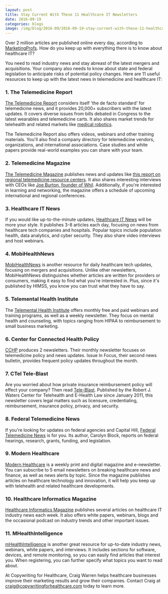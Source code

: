 ```yaml
--- 
layout: post
title: Stay Current With These 11 Healthcare IT Newsletters
date: 2016-09-19
categories: blogs
image: /img/blog/2016-09/2016-09-19-stay-current-with-these-11-healthcare-it-newsletters.png
---
```



 Over 2 million articles are published online every day, according to [MarketingProfs](http://www.marketingprofs.com/articles/2015/27698/2-million-blog-posts-are-written-every-day-heres-how-you-can-stand-out). How do you keep up with everything there is to know about healthcare IT? 

You need to read industry news and stay abreast of the latest mergers and acquisitions. Your company also needs to know about state and federal legislation to anticipate risks of potential policy changes. Here are 11 useful resources to keep up with the latest news in telemedicine and healthcare IT:

### 1. The Telemedicine Report

[The Telemedicine Report](http://itelemedicine.com/telemedicine-report/) considers itself 'the de facto standard' for telemedicine news, and it provides 20,000+ subscribers with the latest updates. It covers diverse issues from bills debated in Congress to the latest wearables and telemedicine carts. It also shares market trends for telehealth and related markets like [medical robotics](http://itelemedicine.com/news/medical-robotics/). 

The Telemedicine Report also offers videos, webinars and other training materials. You'll also find a company directory for telemedicine vendors, organizations, and international associations. Case studies and white papers provide real-world examples you can share with your team.

### 2. Telemedicine Magazine

[The Telemedicine Magazine](http://www.telemedmag.com/) publishes news and updates like [this report on regional telemedicine resource centers](http://www.telemedmag.com/features/2016/9/7/regional-updates-from-the-consortium-of-telehealth-resource-centers). It also shares interesting interviews with CEOs like [Joe Burton, founder of Whil](http://www.telemedmag.com/features/2016/8/16/telemedicine-for-the-soul). Additionally, if you're interested in learning and networking, the magazine offers a schedule of upcoming international and regional conferences.

### 3. Healthcare IT News

If you would like up-to-the-minute updates, [Healthcare IT News](http://www.healthcareitnews.com) will be more your style. It publishes 3-8 articles each day, focusing on news from healthcare tech companies and hospitals. Popular topics include population health, data analytics, and cyber security. They also share video interviews and host webinars.  

### 4. MobiHealthNews

[MobiHealthNews](http://mobihealthnews.com/) is another resource for daily healthcare tech updates, focusing on mergers and acquisitions. Unlike other newsletters, MobiHealthNews distinguishes whether articles are written for providers or consumers, making it easy to find what you're interested in. Plus, since it's published by HIMSS, you know you can trust what they have to say.

### 5. Telemental Health Institute

The [Telemental Health Institute](http://telehealth.org/sign-up) offers monthly free and paid webinars and training programs, as well as a weekly newsletter. They focus on mental health and counseling, with topics ranging from HIPAA to reimbursement to small business marketing. 

### 6. Center for Connected Health Policy 

[CCHP](http://cchpca.org/) produces 2 newsletters. Their monthly newsletter focuses on telemedicine policy and news updates. Issue In Focus, their second news bulletin, provides frequent policy updates throughout the month.

### 7. CTel Tele-Blast

Are you worried about how private insurance reimbursement policy will effect your company? Then read [Tele-Blast](http://ctel.org/newsletter/). Published by the Robert J. Waters Center for Telehealth and E-Health Law since January 2011, this newsletter covers legal matters such as licensure, credentialing, reimbursement, insurance policy, privacy, and security.

### 8. Federal Telemedicine News

If you're looking for updates on federal agencies and Capital Hill, [Federal Telemedicine News](http://www.federaltelemedicine.com/newsletter.html) is for you. Its author, Carolyn Block, reports on federal hearings, research, grants,  funding, and legislation.

### 9. Modern Healthcare

[Modern Healthcare](http://www.modernhealthcare.com/) is a weekly print and digital magazine and e-newsletter. You can subscribe to 5 email newsletters on breaking healthcare news and finance, as well as news alerts by topic. Since the magazine publishes articles on healthcare technology and innovation, it will help you keep up with telehealth and related healthcare developments.
 
### 10. Healthcare Informatics Magazine

[Healthcare Informatics Magazine](http://www.healthcare-informatics.com/category/clinical/telemedicine) publishes several articles on healthcare IT industry news each week. It also offers white papers, webinars,  blogs and the occasional podcast on industry trends and other important issues.
 
### 11. MHealthIntelligence

[mHealthIntelligence](http://mhealthintelligence.com) is another great resource for up-to-date industry news, webinars, white papers, and interviews. It includes sections for software, devices, and remote monitoring, so you can easily find articles that interest you. When registering, you can further specify what topics you want to read about. 

At Copywriting for Healthcare, Craig Warren helps healthcare businesses improve their marketing results and grow their companies. Contact Craig at craig@copywritingforhealthcare.com today to learn more.